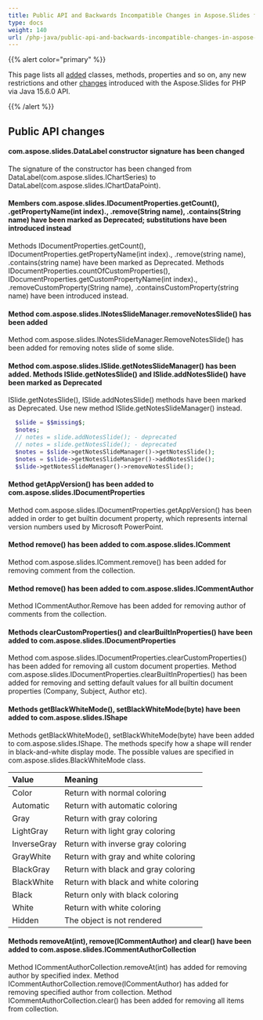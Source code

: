 ```yaml
---
title: Public API and Backwards Incompatible Changes in Aspose.Slides for PHP via Java 15.6.0
type: docs
weight: 140
url: /php-java/public-api-and-backwards-incompatible-changes-in-aspose-slides-for-java-15-6-0/
---
```


{{% alert color="primary" %}} 

This page lists all [added](/slides/php-java/public-api-and-backwards-incompatible-changes-in-aspose-slides-for-java-15-6-0/) classes, methods, properties and so on, any new restrictions and other [changes](/slides/php-java/public-api-and-backwards-incompatible-changes-in-aspose-slides-for-java-15-6-0/) introduced with the Aspose.Slides for PHP via Java 15.6.0 API.

{{% /alert %}} 
## **Public API changes**
#### **com.aspose.slides.DataLabel constructor signature has been changed**
The signature of the constructor has been changed from DataLabel(com.aspose.slides.IChartSeries) to DataLabel(com.aspose.slides.IChartDataPoint).
#### **Members com.aspose.slides.IDocumentProperties.getCount(), .getPropertyName(int index)., .remove(String name), .contains(String name) have been marked as Deprecated; substitutions have been introduced instead**
Methods IDocumentProperties.getCount(), IDocumentProperties.getPropertyName(int index)., .remove(string name), .contains(string name) have been marked as Deprecated. Methods IDocumentProperties.countOfCustomProperties(), IDocumentProperties.getCustomPropertyName(int index)., .removeCustomProperty(String name), .containsCustomProperty(string name) have been introduced instead.
#### **Method com.aspose.slides.INotesSlideManager.removeNotesSlide() has been added**
Method com.aspose.slides.INotesSlideManager.RemoveNotesSlide() has been added for removing notes slide of some slide.
#### **Method com.aspose.slides.ISlide.getNotesSlideManager() has been added. Methods ISlide.getNotesSlide() and ISlide.addNotesSlide() have been marked as Deprecated**
ISlide.getNotesSlide(), ISlide.addNotesSlide() methods have been marked as Deprecated. Use new method ISlide.getNotesSlideManager() instead.

```php
  $slide = $$missing$;
  $notes;
  // notes = slide.addNotesSlide(); - deprecated
  // notes = slide.getNotesSlide(); - deprecated
  $notes = $slide->getNotesSlideManager()->getNotesSlide();
  $notes = $slide->getNotesSlideManager()->addNotesSlide();
  $slide->getNotesSlideManager()->removeNotesSlide();

```
#### **Method getAppVersion() has been added to com.aspose.slides.IDocumentProperties**
Method com.aspose.slides.IDocumentProperties.getAppVersion() has been added in order to get builtin document property, which represents internal version numbers used by Microsoft PowerPoint.
#### **Method remove() has been added to com.aspose.slides.IComment**
Method com.aspose.slides.IComment.remove() has been added for removing comment from the collection.
#### **Method remove() has been added to com.aspose.slides.ICommentAuthor**
Method ICommentAuthor.Remove has been added for removing author of comments from the collection.
#### **Methods clearCustomProperties() and clearBuiltInProperties() have been added to com.aspose.slides.IDocumentProperties**
Method com.aspose.slides.IDocumentProperties.clearCustomProperties() has been added for removing all custom document properties.
Method com.aspose.slides.IDocumentProperties.clearBuiltInProperties() has been added for removing and setting default values for all builtin document properties (Company, Subject, Author etc).
#### **Methods getBlackWhiteMode(), setBlackWhiteMode(byte) have been added to com.aspose.slides.IShape**
Methods getBlackWhiteMode(), setBlackWhiteMode(byte) have been added to com.aspose.slides.IShape.
The methods specify how a shape will render in black-and-white display mode. The possible values are specified in com.aspose.slides.BlackWhiteMode class.

|**Value** |**Meaning** |
| :- | :- |
|Color |Return with normal coloring |
|Automatic |Return with automatic coloring |
|Gray |Return with gray coloring |
|LightGray |Return with light gray coloring |
|InverseGray |Return with inverse gray coloring |
|GrayWhite |Return with gray and white coloring |
|BlackGray |Return with black and gray coloring |
|BlackWhite |Return with black and white coloring |
|Black |Return only with black coloring |
|White |Return with white coloring |
|Hidden |The object is not rendered |
#### **Methods removeAt(int), remove(ICommentAuthor) and clear() have been added to com.aspose.slides.ICommentAuthorCollection**
Method ICommentAuthorCollection.removeAt(int) has added for removing author by specified index. Method ICommentAuthorCollection.remove(ICommentAuthor) has added for removing specified author from collection. Method ICommentAuthorCollection.clear() has been added for removing all items from collection.
